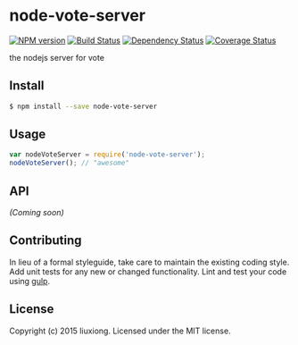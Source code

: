 # node-vote-server
[![NPM version][npm-image]][npm-url] [![Build Status][travis-image]][travis-url] [![Dependency Status][daviddm-image]][daviddm-url] [![Coverage Status][coveralls-image]][coveralls-url]

the nodejs server for vote


## Install

```bash
$ npm install --save node-vote-server
```


## Usage

```javascript
var nodeVoteServer = require('node-vote-server');
nodeVoteServer(); // "awesome"
```

## API

_(Coming soon)_


## Contributing

In lieu of a formal styleguide, take care to maintain the existing coding style. Add unit tests for any new or changed functionality. Lint and test your code using [gulp](http://gulpjs.com/).


## License

Copyright (c) 2015 liuxiong. Licensed under the MIT license.



[npm-url]: https://npmjs.org/package/node-vote-server
[npm-image]: https://badge.fury.io/js/node-vote-server.svg
[travis-url]: https://travis-ci.org/liuxiong332/node-vote-server
[travis-image]: https://travis-ci.org/liuxiong332/node-vote-server.svg?branch=master
[daviddm-url]: https://david-dm.org/liuxiong332/node-vote-server
[daviddm-image]: https://david-dm.org/liuxiong332/node-vote-server.svg?theme=shields.io
[coveralls-url]: https://coveralls.io/r/liuxiong332/node-vote-server
[coveralls-image]: https://coveralls.io/repos/liuxiong332/node-vote-server/badge.png
